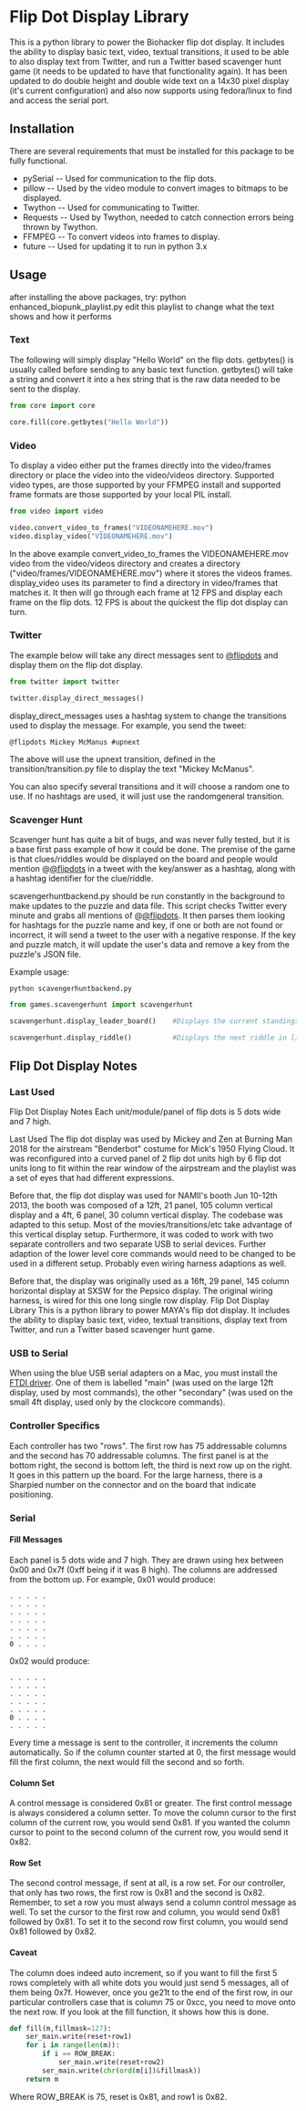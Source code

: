 # Flip Dot Display Library #

This is a python library to power the Biohacker flip dot display. It includes the ability to display basic text, video,
textual transitions, it used to be able to also display text from Twitter, and run a Twitter based scavenger hunt game (it needs to be updated to have that functionality again). It has been updated to do double height and double wide text on a 14x30 pixel display (it's current configuration) and also now supports using fedora/linux to find and access the serial port.

## Installation ##

There are several requirements that must be installed for this package to be fully functional.

*   pySerial -- Used for communication to the flip dots.
*   pillow -- Used by the video module to convert images to bitmaps to be displayed.
*   Twython -- Used for communicating to Twitter.
*   Requests -- Used by Twython, needed to catch connection errors being thrown by Twython.
*   FFMPEG -- To convert videos into frames to display.
*   future -- Used for updating it to run in python 3.x


## Usage ##
after installing the above packages, try:
python enhanced_biopunk_playlist.py
edit this playlist to change what the text shows and how it performs
### Text ###

The following will simply display "Hello World" on the flip dots. getbytes() is usually called before sending to any
basic text function. getbytes() will take a string and convert it into a hex string that is the raw data needed to be
sent to the display.

```python
from core import core

core.fill(core.getbytes("Hello World"))
```

### Video ###

To display a video either put the frames directly into the video/frames directory or place the video into the
video/videos directory. Supported video types, are those supported by your FFMPEG install and supported frame formats
are those supported by your local PIL install.

```python
from video import video

video.convert_video_to_frames("VIDEONAMEHERE.mov")
video.display_video("VIDEONAMEHERE.mov")
```

In the above example convert_video_to_frames the VIDEONAMEHERE.mov video from the video/videos directory and creates
a directory ("video/frames/VIDEONAMEHERE.mov") where it stores the videos frames. display_video uses its parameter to
find a directory in video/frames that matches it. It then will go through each frame at 12 FPS and display each frame
on the flip dots. 12 FPS is about the quickest the flip dot display can turn.

### Twitter ###

The example below will take any direct messages sent to [@flipdots](https://twitter.com/flipdots) and display them
on the flip dot display.

```python
from twitter import twitter

twitter.display_direct_messages()
```

display_direct_messages uses a hashtag system to change the transitions used to display the message. For example, you
send the tweet:

```
@flipdots Mickey McManus #upnext
```

The above will use the upnext transition, defined in the transition/transition.py file to display the text
"Mickey McManus".

You can also specify several transitions and it will choose a random one to use. If no hashtags are used, it will just
use the randomgeneral transition.

### Scavenger Hunt ###

Scavenger hunt has quite a bit of bugs, and was never fully tested, but it is a base first pass example of how it could
be done. The premise of the game is that clues/riddles would be displayed on the board and people would mention
@[@flipdots](https://twitter.com/flipdots) in a tweet with the key/answer as a hashtag, along with a hashtag identifier
for the clue/riddle.

scavengerhuntbackend.py should be run constantly in the background to make updates to the puzzle and data file. This
script checks Twitter every minute and grabs all mentions of @[@flipdots](https://twitter.com/flipdots). It then parses
them looking for hashtags for the puzzle name and key, if one or both are not found or incorrect, it will send a tweet
to the user with a negative response. If the key and puzzle match, it will update the user's data and remove a key from
the puzzle's JSON file.

Example usage:

```
python scavengerhuntbackend.py
```

```python
from games.scavengerhunt import scavengerhunt

scavengerhunt.display_leader_board()    #Displays the current standings

scavengerhunt.display_riddle()          #Displays the next riddle in line
```

## Flip Dot Display Notes ##

### Last Used ###
Flip Dot Display Notes Each unit/module/panel of flip dots is 5 dots wide and 7 high.

Last Used The flip dot display was used by Mickey and Zen at Burning Man 2018 for the airstream "Benderbot" costume for Mick's 1950 Flying Cloud. It was reconfigured into a curved panel of 2 flip dot units high by 6 flip dot units long to fit within the rear window of the airpstream and the playlist was a set of eyes that had different expressions.

Before that, the flip dot display was used for NAMII's booth Jun 10-12th 2013, the booth was composed of a 12ft, 21 panel, 105 column vertical display and a 4ft, 6 panel, 30 column vertical display. The codebase was adapted to this setup. Most of the movies/transitions/etc take advantage of this vertical display setup. Furthermore, it was coded to work with two separate controllers and two separate USB to serial devices. Further adaption of the lower level core commands would need to be changed to be used in a different setup. Probably even wiring harness adaptions as well.

Before that, the display was originally used as a 16ft, 29 panel, 145 column horizontal display at SXSW for the Pepsico display. The original wiring harness, is wired for this one long single row display. Flip Dot Display Library This is a python library to power MAYA's flip dot display. It includes the ability to display basic text, video, textual transitions, display text from Twitter, and run a Twitter based scavenger hunt game.


### USB to Serial ###

When using the blue USB serial adapters on a Mac, you must install the
[FTDI driver](http://www.ftdichip.com/Drivers/VCP.htm). One of them is labelled "main"
(was used on the large 12ft display, used by most commands), the other "secondary"
(was used on the small 4ft display, used only by the clockcore commands).

### Controller Specifics ###

Each controller has two "rows". The first row has 75 addressable columns and the second has 70 addressable columns. The
first panel is at the bottom right, the second is bottom left, the third is next row up on the right. It goes in this
pattern up the board. For the large harness, there is a Sharpied number on the connector and on the board that indicate
positioning.


### Serial ###

#### Fill Messages ####

Each panel is 5 dots wide and 7 high. They are drawn using hex between 0x00 and 0x7f (0xff being if
it was 8 high). The columns are addressed from the bottom up. For example, 0x01 would produce:

```
. . . . .
. . . . .
. . . . .
. . . . .
. . . . .
. . . . .
0 . . . .
```

0x02 would produce:

```
. . . . .
. . . . .
. . . . .
. . . . .
. . . . .
0 . . . .
. . . . .
```

Every time a message is sent to the controller, it increments the column automatically. So if the column counter started
at 0, the first message would fill the first column, the next would fill the second and so forth.

#### Column Set ####

A control message is considered 0x81 or greater. The first control message is always considered a column setter. To move
the column cursor to the first column of the current row, you would send 0x81. If you wanted the column cursor to point
to the second column of the current row, you would send it 0x82.

#### Row Set ####

The second control message, if sent at all, is a row set. For our controller, that only has two rows, the first row is
0x81 and the second is 0x82. Remember, to set a row you must always send a column control message as well. To set the
cursor to the first row and column, you would send 0x81 followed by 0x81. To set it to the second row first column, you
would send 0x81 followed by 0x82.

#### Caveat ####

The column does indeed auto increment, so if you want to fill the first 5 rows completely with all white dots you would
just send 5 messages, all of them being 0x7f. However, once you ge21t to the end of the first row, in our particular
controllers case that is column 75 or 0xcc, you need to move onto the next row. If you look at the fill function,
it shows how this is done.

```python
def fill(m,fillmask=127):
    ser_main.write(reset+row1)
    for i in range(len(m)):
        if i == ROW_BREAK:
            ser_main.write(reset+row2)
        ser_main.write(chr(ord(m[i])&fillmask))
    return m
```

Where ROW_BREAK is 75, reset is 0x81, and row1 is 0x82.


